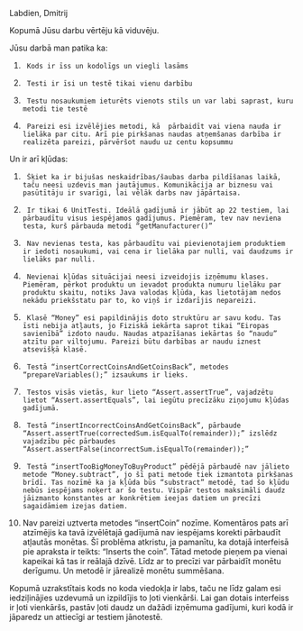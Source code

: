 

Labdien, Dmitrij
 
Kopumā Jūsu darbu vērtēju kā viduvēju.
 
Jūsu darbā man patika ka:
1)      Kods ir īss un kodolīgs un viegli lasāms
2)      Testi ir īsi un testē tikai vienu darbību
3)      Testu nosaukumiem ieturēts vienots stils un var labi saprast, kuru metodi tie testē
4)      Pareizi esi izvēlējies metodi, kā  pārbaidīt vai viena nauda ir lielāka par citu. Arī pie pirkšanas naudas atņemšanas darbība ir realizēta pareizi, pārvēršot naudu uz centu kopsummu
 
Un ir arī kļūdas:
1)      Šķiet ka ir bijušas neskaidrības/šaubas darba pildīšanas laikā, taču neesi uzdevis man jautājumus. Komunikācija ar biznesu vai pasūtītāju ir svarīgi, lai vēlāk darbs nav jāpārtaisa.
2)      Ir tikai 6 UnitTesti. Ideālā gadījumā ir jābūt ap 22 testiem, lai pārbaudītu visus iespējamos gadījumus. Piemēram, tev nav neviena testa, kurš pārbauda metodi “getManufacturer()”
3)      Nav nevienas testa, kas pārbaudītu vai pievienotajiem produktiem ir iedoti nosaukumi, vai cena ir lielāka par nulli, vai daudzums ir lielāks par nulli.
4)      Nevienai kļūdas situācijai neesi izveidojis izņēmumu klases. Piemēram, pērkot produktu un ievadot produkta numuru lielāku par produktu skaitu, notiks Java valodas kļūda, kas lietotājam nedos nekādu priekšstatu par to, ko viņš ir izdarījis nepareizi.
5)      Klasē “Money” esi papildinājis doto struktūru ar savu kodu. Tas īsti nebija atļauts, jo Fiziskā iekārta saprot tikai “Eiropas savienībā” izdoto naudu. Naudas atpazīšanas iekārtas šo “naudu” atzītu par viltojumu. Pareizi būtu darbības ar naudu iznest atsevišķā klasē.
6)      Testā “insertCorrectCoinsAndGetCoinsBack”, metodes “prepareVariables();” izsaukums ir lieks.
7)      Testos visās vietās, kur lieto “Assert.assertTrue”, vajadzētu lietot “Assert.assertEquals”, lai iegūtu precīzāku ziņojumu kļūdas gadījumā.
8)      Testā “insertIncorrectCoinsAndGetCoinsBack”, pārbaude “Assert.assertTrue(correctedSum.isEqualTo(remainder));” izslēdz vajadzību pēc pārbaudes “Assert.assertFalse(incorrectSum.isEqualTo(remainder));”
9)      Testā “insertTooBigMoneyToBuyProduct” pēdējā pārbaudē nav jālieto metode “Money.subtract”, jo šī pati metode tiek izmantota pirkšanas brīdī. Tas nozīmē ka ja kļūda būs “substract” metodē, tad šo kļūdu nebūs iespējams noķert ar šo testu. Vispār testos maksimāli daudz jāizmanto konstantes ar konkrētiem ieejas datiem un precīzi sagaidāmiem izejas datiem.
10)   Nav pareizi uztverta metodes “insertCoin” nozīme. Komentāros pats arī atzīmējis ka tavā izvēlētajā gadījumā nav iespējams korekti pārbaudīt atļautās monētas. Šī problēma atkristu, ja pamanītu, ka dotajā interfeisā pie apraksta ir teikts: “Inserts the coin”. Tātad metode pieņem pa vienai kapeikai kā tas ir reālajā dzīvē. Līdz ar to precīzi var pārbaidīt monētu derīgumu. Un metodē ir jārealizē monētu summēšana.
 
Kopumā uzrakstītais kods no koda viedokļa ir labs, taču ne līdz galam esi iedziļinājies uzdevumā un izpildījis to ļoti vienkārši. Lai gan dotais interfeiss ir ļoti vienkāršs, pastāv ļoti daudz un dažādi izņēmuma gadījumi, kuri kodā ir jāparedz un attiecīgi ar testiem jānotestē.

